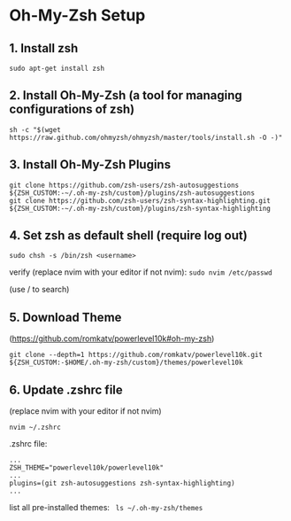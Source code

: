 # Oh-My-Zsh Setup

## 1. Install zsh
```
sudo apt-get install zsh
```
## 2. Install Oh-My-Zsh (a tool for managing configurations of zsh)
```
sh -c "$(wget https://raw.github.com/ohmyzsh/ohmyzsh/master/tools/install.sh -O -)"
```
## 3. Install Oh-My-Zsh Plugins
```
git clone https://github.com/zsh-users/zsh-autosuggestions ${ZSH_CUSTOM:-~/.oh-my-zsh/custom}/plugins/zsh-autosuggestions
git clone https://github.com/zsh-users/zsh-syntax-highlighting.git ${ZSH_CUSTOM:-~/.oh-my-zsh/custom}/plugins/zsh-syntax-highlighting
```
## 4. Set zsh as default shell (require log out)
```
sudo chsh -s /bin/zsh <username>
```
verify (replace nvim with your editor if not nvim): ```sudo nvim /etc/passwd```

(use /<username> to search)
## 5. Download Theme
(https://github.com/romkatv/powerlevel10k#oh-my-zsh)
```
git clone --depth=1 https://github.com/romkatv/powerlevel10k.git ${ZSH_CUSTOM:-$HOME/.oh-my-zsh/custom}/themes/powerlevel10k
```
## 6. Update .zshrc file
(replace nvim with your editor if not nvim)
```
nvim ~/.zshrc
```
.zshrc file:
```
...
ZSH_THEME="powerlevel10k/powerlevel10k"
...
plugins=(git zsh-autosuggestions zsh-syntax-highlighting)
...
```
list all pre-installed themes: 
``` ls ~/.oh-my-zsh/themes```
